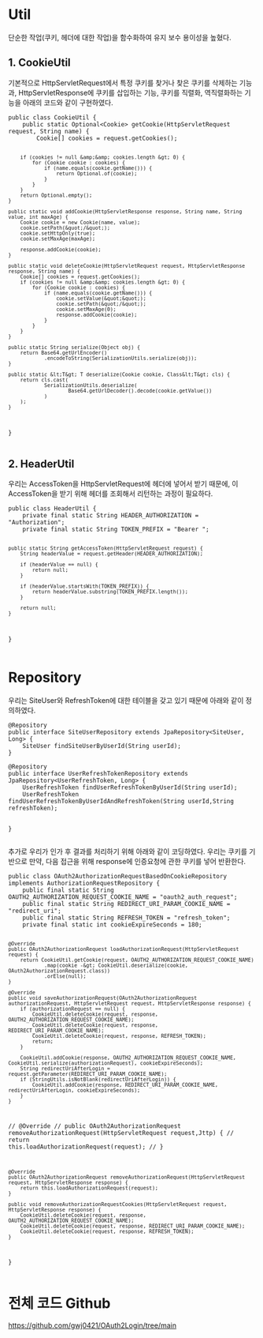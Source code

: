 <h1 id="util">Util</h1>
<p>단순한 작업(쿠키, 헤더에 대한 작업)을 함수화하여 유지 보수 용이성을 높혔다.</p>
<h2 id="1-cookieutil">1. CookieUtil</h2>
<p>기본적으로 HttpServletRequest에서 특정 쿠키를 찾거나 찾은 쿠키를 삭제하는 기능과, HttpServletResponse에 쿠키를 삽입하는 기능, 쿠키를 직렬화, 역직렬화하는 기능을 아래의 코드와 같이 구현하였다.</p>
<pre><code class="language-java">public class CookieUtil {
    public static Optional&lt;Cookie&gt; getCookie(HttpServletRequest request, String name) {
        Cookie[] cookies = request.getCookies();

        if (cookies != null &amp;&amp; cookies.length &gt; 0) {
            for (Cookie cookie : cookies) {
                if (name.equals(cookie.getName())) {
                    return Optional.of(cookie);
                }
            }
        }
        return Optional.empty();
    }

    public static void addCookie(HttpServletResponse response, String name, String value, int maxAge) {
        Cookie cookie = new Cookie(name, value);
        cookie.setPath(&quot;/&quot;);
        cookie.setHttpOnly(true);
        cookie.setMaxAge(maxAge);

        response.addCookie(cookie);
    }

    public static void deleteCookie(HttpServletRequest request, HttpServletResponse response, String name) {
        Cookie[] cookies = request.getCookies();
        if (cookies != null &amp;&amp; cookies.length &gt; 0) {
            for (Cookie cookie : cookies) {
                if (name.equals(cookie.getName())) {
                    cookie.setValue(&quot;&quot;);
                    cookie.setPath(&quot;/&quot;);
                    cookie.setMaxAge(0);
                    response.addCookie(cookie);
                }
            }
        }
    }

    public static String serialize(Object obj) {
        return Base64.getUrlEncoder()
                .encodeToString(SerializationUtils.serialize(obj));
    }

    public static &lt;T&gt; T deserialize(Cookie cookie, Class&lt;T&gt; cls) {
        return cls.cast(
                SerializationUtils.deserialize(
                        Base64.getUrlDecoder().decode(cookie.getValue())
                )
        );
    }
}</code></pre>
<h2 id="2-headerutil">2. HeaderUtil</h2>
<p>우리는 AccessToken을 HttpServletRequest에 헤더에 넣어서 받기 때문에, 이 AccessToken을 받기 위해 헤더를 조회해서 리턴하는 과정이 필요하다.</p>
<pre><code class="language-java">public class HeaderUtil {
    private final static String HEADER_AUTHORIZATION = &quot;Authorization&quot;;
    private final static String TOKEN_PREFIX = &quot;Bearer &quot;;

    public static String getAccessToken(HttpServletRequest request) {
        String headerValue = request.getHeader(HEADER_AUTHORIZATION);

        if (headerValue == null) {
            return null;
        }

        if (headerValue.startsWith(TOKEN_PREFIX)) {
            return headerValue.substring(TOKEN_PREFIX.length());
        }

        return null;
    }
}</code></pre>
<h1 id="repository">Repository</h1>
<p>우리는 SiteUser와 RefreshToken에 대한 테이블을 갖고 있기 때문에 아래와 같이 정의하였다.</p>
<pre><code class="language-java">@Repository
public interface SiteUserRepository extends JpaRepository&lt;SiteUser, Long&gt; {
    SiteUser findSiteUserByUserId(String userId);
}</code></pre>
<pre><code class="language-java">@Repository
public interface UserRefreshTokenRepository extends JpaRepository&lt;UserRefreshToken, Long&gt; {
    UserRefreshToken findUserRefreshTokenByUserId(String userId);
    UserRefreshToken findUserRefreshTokenByUserIdAndRefreshToken(String userId,String refreshToken);

}</code></pre>
<p>추가로 우리가 인가 후 결과를 처리하기 위해 아래와 같이 코딩하였다. 우리는 쿠키를 기반으로 만약, 다음 접근을 위해 response에 인증요청에 관한 쿠키를 넣어 반환한다.</p>
<pre><code class="language-java">public class OAuth2AuthorizationRequestBasedOnCookieRepository implements AuthorizationRequestRepository {
    public final static String OAUTH2_AUTHORIZATION_REQUEST_COOKIE_NAME = &quot;oauth2_auth_request&quot;;
    public final static String REDIRECT_URI_PARAM_COOKIE_NAME = &quot;redirect_uri&quot;;
    public final static String REFRESH_TOKEN = &quot;refresh_token&quot;;
    private final static int cookieExpireSeconds = 180;

    @Override
    public OAuth2AuthorizationRequest loadAuthorizationRequest(HttpServletRequest request) {
        return CookieUtil.getCookie(request, OAUTH2_AUTHORIZATION_REQUEST_COOKIE_NAME)
                .map(cookie -&gt; CookieUtil.deserialize(cookie, OAuth2AuthorizationRequest.class))
                .orElse(null);
    }

    @Override
    public void saveAuthorizationRequest(OAuth2AuthorizationRequest authorizationRequest, HttpServletRequest request, HttpServletResponse response) {
        if (authorizationRequest == null) {
            CookieUtil.deleteCookie(request, response, OAUTH2_AUTHORIZATION_REQUEST_COOKIE_NAME);
            CookieUtil.deleteCookie(request, response, REDIRECT_URI_PARAM_COOKIE_NAME);
            CookieUtil.deleteCookie(request, response, REFRESH_TOKEN);
            return;
        }

        CookieUtil.addCookie(response, OAUTH2_AUTHORIZATION_REQUEST_COOKIE_NAME, CookieUtil.serialize(authorizationRequest), cookieExpireSeconds);
        String redirectUriAfterLogin = request.getParameter(REDIRECT_URI_PARAM_COOKIE_NAME);
        if (StringUtils.isNotBlank(redirectUriAfterLogin)) {
            CookieUtil.addCookie(response, REDIRECT_URI_PARAM_COOKIE_NAME, redirectUriAfterLogin, cookieExpireSeconds);
        }
    }

//    @Override
//    public OAuth2AuthorizationRequest removeAuthorizationRequest(HttpServletRequest request,Jttp) {
//        return this.loadAuthorizationRequest(request);
//    }

    @Override
    public OAuth2AuthorizationRequest removeAuthorizationRequest(HttpServletRequest request, HttpServletResponse response) {
        return this.loadAuthorizationRequest(request);
    }

    public void removeAuthorizationRequestCookies(HttpServletRequest request, HttpServletResponse response) {
        CookieUtil.deleteCookie(request, response, OAUTH2_AUTHORIZATION_REQUEST_COOKIE_NAME);
        CookieUtil.deleteCookie(request, response, REDIRECT_URI_PARAM_COOKIE_NAME);
        CookieUtil.deleteCookie(request, response, REFRESH_TOKEN);
    }
}</code></pre>
<h1 id="전체-코드-github">전체 코드 Github</h1>
<p><a href="https://github.com/gwj0421/OAuth2Login/tree/main">https://github.com/gwj0421/OAuth2Login/tree/main</a></p>
